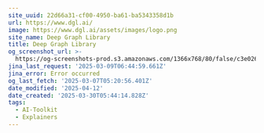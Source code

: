 ```yaml
---
site_uuid: 22d66a31-cf00-4950-ba61-ba5343358d1b
url: https://www.dgl.ai/
image: https://www.dgl.ai/assets/images/logo.png
site_name: Deep Graph Library
title: Deep Graph Library
og_screenshot_url: >-
  https://og-screenshots-prod.s3.amazonaws.com/1366x768/80/false/c3e026fc8481d967d8802572a2c2b295ae6e9f7394215744eadc77d2df359f27.jpeg
jina_last_request: '2025-03-09T06:44:59.661Z'
jina_error: Error occurred
og_last_fetch: '2025-03-07T05:20:56.401Z'
date_modified: '2025-04-12'
date_created: '2025-03-30T05:44:14.828Z'
tags:
  - AI-Toolkit
  - Explainers
---
```













































